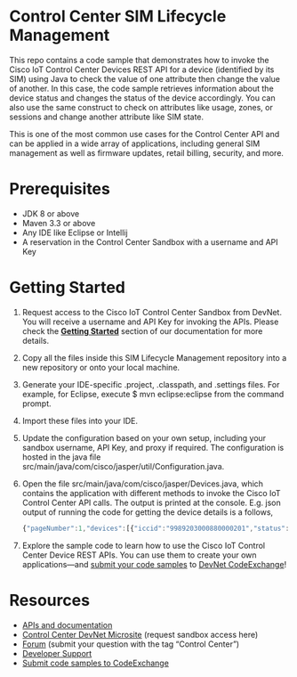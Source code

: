 # Control Center SIM Lifecycle Management

This repo contains a code sample that demonstrates how to invoke the Cisco IoT Control Center Devices REST API for a device (identified by its SIM) using Java to check the value of one attribute then change the value of another. In this case, the code sample retrieves information about the device status and changes the status of the device accordingly. You can also use the same construct to check on attributes like usage, zones, or sessions and change another attribute like SIM state. 

This is one of the most common use cases for the Control Center API and can be applied in a wide array of applications, including general SIM management as well as firmware updates, retail billing, security, and more.

# Prerequisites 
- JDK 8 or above
- Maven 3.3 or above
- Any IDE like Eclipse or Intellij
- A reservation in the Control Center Sandbox with a username and API Key

# Getting Started 

1. Request access to the Cisco IoT Control Center Sandbox from DevNet. You will receive a username and API Key for invoking the APIs. Please check the **[Getting Started](https://developer.cisco.com/docs/control-center/#!getting-started/getting-started)** section of our documentation for more details.

2. Copy all the files inside this SIM Lifecycle Management repository into a new repository or onto your local machine.

3. Generate your IDE-specific .project, .classpath, and .settings files. For example, for Eclipse, execute $ mvn eclipse:eclipse from the command prompt.

4. Import these files into your IDE.

5. Update the configuration based on your own setup, including your sandbox username, API Key, and proxy if required. The configuration is hosted in the java file src/main/java/com/cisco/jasper/util/Configuration.java.

6. Open the file src/main/java/com/cisco/jasper/Devices.java, which contains the application with different methods to invoke the Cisco IoT Control Center API calls. The output is printed at the console. E.g. json output of running the code for getting the device details is a follows,
    ```javascript
    {"pageNumber":1,"devices":[{"iccid":"9989203000880000201","status":"TEST_READY","ratePlan":"JPOTestDevnet","communicationPlan":"JPOTestDevnetCPEss"},{"iccid":"9989203000880000202","status":"TEST_READY","ratePlan":"JPOTestDevnet","communicationPlan":"JPOTestDevnetCPEss"}],"lastPage":true}
    ```

7. Explore the sample code to learn how to use the Cisco IoT Control Center Device REST APIs. You can use them to create your own applications—and [submit your code samples](https://developer.cisco.com/codeexchange/github/submit) to [DevNet CodeExchange](https://developer.cisco.com/codeexchange/)!

# Resources

- [APIs and documentation](https://developer.cisco.com/docs/control-center/#!rest-api-functions "APIs and documentation")
- [Control Center DevNet Microsite](https://developer.cisco.com/control-center/) (request sandbox access here)
- [Forum](https://community.cisco.com/t5/internet-of-things-iot/bd-p/4698j-disc-dev-iot) (submit your question with the tag “Control Center”)
- [Developer Support](https://developer.cisco.com/site/support/)
- [Submit code samples to CodeExchange](https://developer.cisco.com/codeexchange/github/submit)
